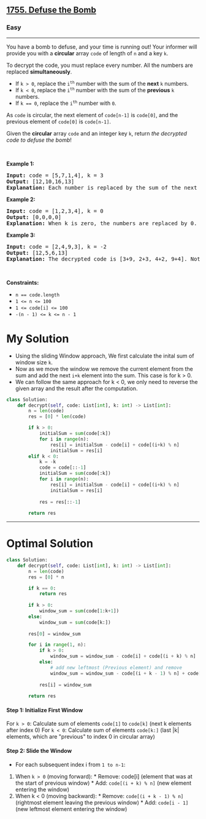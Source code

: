 <h2><a href="https://leetcode.com/problems/defuse-the-bomb">1755. Defuse the Bomb</a></h2><h3>Easy</h3><hr><p>You have a bomb to defuse, and your time is running out! Your informer will provide you with a <strong>circular</strong> array <code>code</code>&nbsp;of length of <code>n</code>&nbsp;and a key <code>k</code>.</p>

<p>To decrypt the code, you must replace every number. All the numbers are replaced <strong>simultaneously</strong>.</p>

<ul>
	<li>If <code>k &gt; 0</code>, replace the <code>i<sup>th</sup></code> number with the sum of the <strong>next</strong> <code>k</code> numbers.</li>
	<li>If <code>k &lt; 0</code>, replace the <code>i<sup>th</sup></code> number with the sum of the <strong>previous</strong> <code>k</code> numbers.</li>
	<li>If <code>k == 0</code>, replace the <code>i<sup>th</sup></code> number with <code>0</code>.</li>
</ul>

<p>As <code>code</code> is circular, the next element of <code>code[n-1]</code> is <code>code[0]</code>, and the previous element of <code>code[0]</code> is <code>code[n-1]</code>.</p>

<p>Given the <strong>circular</strong> array <code>code</code> and an integer key <code>k</code>, return <em>the decrypted code to defuse the bomb</em>!</p>

<p>&nbsp;</p>
<p><strong class="example">Example 1:</strong></p>

<pre>
<strong>Input:</strong> code = [5,7,1,4], k = 3
<strong>Output:</strong> [12,10,16,13]
<strong>Explanation:</strong> Each number is replaced by the sum of the next 3 numbers. The decrypted code is [7+1+4, 1+4+5, 4+5+7, 5+7+1]. Notice that the numbers wrap around.
</pre>

<p><strong class="example">Example 2:</strong></p>

<pre>
<strong>Input:</strong> code = [1,2,3,4], k = 0
<strong>Output:</strong> [0,0,0,0]
<strong>Explanation:</strong> When k is zero, the numbers are replaced by 0. 
</pre>

<p><strong class="example">Example 3:</strong></p>

<pre>
<strong>Input:</strong> code = [2,4,9,3], k = -2
<strong>Output:</strong> [12,5,6,13]
<strong>Explanation:</strong> The decrypted code is [3+9, 2+3, 4+2, 9+4]. Notice that the numbers wrap around again. If k is negative, the sum is of the <strong>previous</strong> numbers.
</pre>

<p>&nbsp;</p>
<p><strong>Constraints:</strong></p>

<ul>
	<li><code>n == code.length</code></li>
	<li><code>1 &lt;= n&nbsp;&lt;= 100</code></li>
	<li><code>1 &lt;= code[i] &lt;= 100</code></li>
	<li><code>-(n - 1) &lt;= k &lt;= n - 1</code></li>
</ul>

# My Solution 
* Using the sliding Window approach, We first calculate the inital sum of window size `k`.
* Now as we move the window we remove the current element from the sum and add the next `i+k` element into the sum. This case is for k > 0. 
* We can follow the same approach for k < 0, we only need to reverse the given array and the result after the computation. 

```python
class Solution:
    def decrypt(self, code: List[int], k: int) -> List[int]:
        n = len(code)
        res = [0] * len(code)

        if k > 0:
            initialSum = sum(code[:k])
            for i in range(n):
                res[i] = initialSum - code[i] + code[(i+k) % n]
                initialSum = res[i]
        elif k < 0:
            k = -k
            code = code[::-1]
            initialSum = sum(code[:k])
            for i in range(n):
                res[i] = initialSum - code[i] + code[(i+k) % n]
                initialSum = res[i]
            
            res = res[::-1]
        
        return res
```
---
# Optimal Solution 
```python
class Solution:
    def decrypt(self, code: List[int], k: int) -> List[int]:
        n = len(code)
        res = [0] * n

        if k == 0:
            return res 
        
        if k > 0:
            window_sum = sum(code[1:k+1])
        else:
            window_sum = sum(code[k:])
        
        res[0] = window_sum 

        for i in range(1, n):
            if k > 0:
                window_sum = window_sum - code[i] + code[(i + k) % n]
            else:
                # add new leftmost (Previous element) and remove 
                window_sum = window_sum - code[(i + k - 1) % n] + code[i - 1]
            
            res[i] = window_sum
        
        return res
```

#### Step 1: Initialize First Window
For `k > 0`: Calculate sum of elements `code[1]` to `code[k]` (next k elements after index 0)
For `k < 0`: Calculate sum of elements `code[k:]` (last |k| elements, which are "previous" to index 0 in circular array)

#### Step 2: Slide the Window
* For each subsequent index i from `1 to n-1`:

1. When `k > 0` (moving forward):
		* 		Remove: code[i] (element that was at the start of previous window)
		* 		Add: `code[(i + k) % n]` (new element entering the window)
2. When k < 0 (moving backward):
		* 	Remove: `code[(i + k - 1) % n]` (rightmost element leaving the previous window)
		* 	Add: `code[i - 1]` (new leftmost element entering the window)

